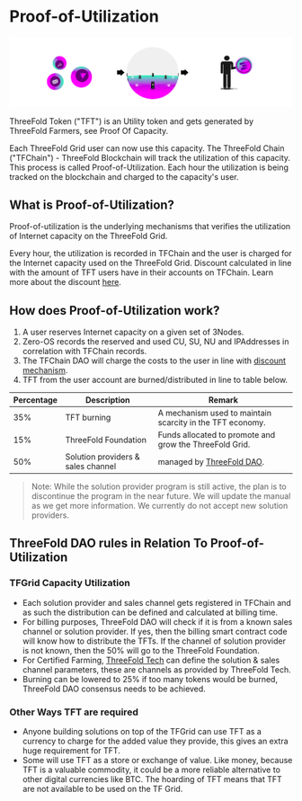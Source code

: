 

# Proof-of-Utilization

![](img/utilization_process.png)

ThreeFold Token ("TFT") is an Utility token and gets generated by ThreeFold Farmers, see Proof Of Capacity.

Each ThreeFold Grid user can now use this capacity. The ThreeFold Chain ("TFChain") - ThreeFold Blockchain will track the utilization of this capacity. This process is called Proof-of-Utilization. Each hour the utilization is being tracked on the blockchain and charged to the capacity's user.

## What is Proof-of-Utilization? 

Proof-of-utilization is the underlying mechanisms that verifies the utilization of Internet capacity on the ThreeFold Grid. 

Every hour, the utilization is recorded in TFChain and the user is charged for the Internet capacity used on the ThreeFold Grid. Discount calculated in line with the amount of TFT users have in their accounts on TFChain. Learn more about the discount [here](../../cloudunits/pricing/staking_discount_levels.md).

## How does Proof-of-Utilization work?

1. A user reserves Internet capacity on a given set of 3Nodes.
2. Zero-OS records the reserved and used CU, SU, NU and IPAddresses in correlation with TFChain records.
3. The TFChain DAO will charge the costs to the user in line with [discount mechanism](../../cloudunits/pricing/staking_discount_levels.md).
4. TFT from the user account are burned/distributed in line to table below.

| Percentage | Description                            | Remark                                                                   |
| ---------- | -------------------------------------- | ------------------------------------------------------------------------ |
| 35% | TFT burning            | A mechanism used to maintain scarcity in the TFT economy.  |
| 15% | ThreeFold Foundation   | Funds allocated to promote and grow the ThreeFold Grid.    |
| 50% | Solution providers & sales channel | managed by [ThreeFold DAO](../../dao/tfdao.md).             |

> Note: While the solution provider program is still active, the plan is to discontinue the program in the near future. We will update the manual as we get more information. We currently do not accept new solution providers.

## ThreeFold DAO rules in Relation To Proof-of-Utilization

### TFGrid Capacity Utilization

- Each solution provider and sales channel gets registered in TFChain and as such the distribution can be defined and calculated at billing time.
- For billing purposes, ThreeFold DAO will check if it is from a known sales channel or solution provider. If yes, then the billing smart contract code will know how to distribute the TFTs. If the channel of solution provider is not known, then the 50% will go to the ThreeFold Foundation.
- For Certified Farming, [ThreeFold Tech](../../threefold_tech.md) can define the solution & sales channel parameters, these are channels as provided by ThreeFold Tech.
- Burning can be lowered to 25% if too many tokens would be burned, ThreeFold DAO consensus needs to be achieved.

### Other Ways TFT are required

- Anyone building solutions on top of the TFGrid can use TFT as a currency to charge for the added value they provide, this gives an extra huge requirement for TFT.
- Some will use TFT as a store or exchange of value. Like money, because TFT is a valuable commodity, it could be a more reliable alternative to other digital currencies like BTC. The hoarding of TFT means that TFT are not available to be used on the TF Grid.


